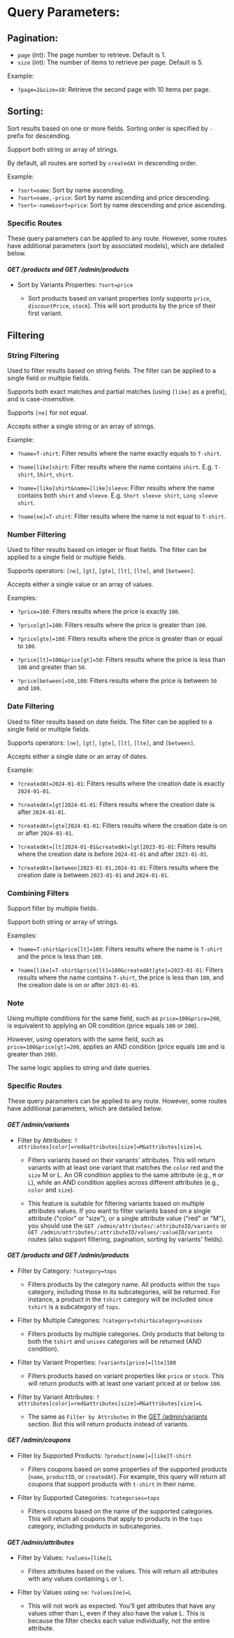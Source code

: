 # Query Parameters:

## Pagination:

-   `page` (int): The page number to retrieve. Default is 1.
-   `size` (int): The number of items to retrieve per page. Default is 5.

Example:

-   `?page=2&size=10`: Retrieve the second page with 10 items per page.

## Sorting:

Sort results based on one or more fields. Sorting order is specified by `-` prefix for descending.

Support both string or array of strings.

By default, all routes are sorted by `createdAt` in descending order.

Example:

-   `?sort=name`: Sort by name ascending.
-   `?sort=name,-price`: Sort by name ascending and price descending.
-   `?sort=-name&sort=price`: Sort by name descending and price ascending.

### **Specific Routes**

These query parameters can be applied to any route. However, some routes have additional parameters (sort by associated models), which are detailed below.

#### _GET /products and GET /admin/products_

-   Sort by Variants Properties: `?sort=price`

    -   Sort products based on variant properties (only supports `price`, `discountPrice`, `stock`). This will sort products by the price of their first variant.

## Filtering

### **String Filtering**

Used to filter results based on string fields. The filter can be applied to a single field or multiple fields.

Supports both exact matches and partial matches (using `[like]` as a prefix), and is case-insensitive.

Supports `[ne]` for not equal.

Accepts either a single string or an array of strings.

Example:

-   `?name=T-shirt`: Filter results where the name exactly equals to `T-shirt`.

-   `?name[like]shirt`: Filter results where the name contains `shirt`. E.g. `T-shirt`, `Shirt`, `shirt`.

-   `?name=[like]shirt&name=[like]sleeve`: Filter results where the name contains both `shirt` and `sleeve`. E.g. `Short sleeve shirt`, `Long sleeve shirt`.

-   `?name[ne]=T-shirt`: Filter results where the name is not equal to `T-shirt`.

### **Number Filtering**

Used to filter results based on integer or float fields. The filter can be applied to a single field or multiple fields.

Supports operators: `[ne]`, `[gt]`, `[gte]`, `[lt]`, `[lte]`, and `[between]`.

Accepts either a single value or an array of values.

Examples:

-   `?price=100`: Filters results where the price is exactly `100`.

-   `?price[gt]=100`: Filters results where the price is greater than `100`.

-   `?price[gte]=100`: Filters results where the price is greater than or equal to `100`.

-   `?price[lt]=100&price[gt]=50`: Filters results where the price is less than `100` and greater than `50`.

-   `?price[between]=50,100`: Filters results where the price is between `50` and `100`.

### **Date Filtering**

Used to filter results based on date fields. The filter can be applied to a single field or multiple fields.

Supports operators: `[ne]`, `[gt]`, `[gte]`, `[lt]`, `[lte]`, and `[between]`.

Accepts either a single date or an array of dates.

Example:

-   `?createdAt=2024-01-01`: Filters results where the creation date is exactly `2024-01-01`.

-   `?createdAt=[gt]2024-01-01`: Filters results where the creation date is after `2024-01-01`.

-   `?createdAt=[gte]2024-01-01`: Filters results where the creation date is on or after `2024-01-01`.

-   `?createdAt=[lt]2024-01-01&createdAt=[gt]2023-01-01`: Filters results where the creation date is before `2024-01-01` and after `2023-01-01`.

-   `?createdAt=[between]2023-01-01,2024-01-01`: Filters results where the creation date is between `2023-01-01` and `2024-01-01`.

### **Combining Filters**

Support filter by multiple fields.

Support both string or array of strings.

Examples:

-   `?name=T-shirt&price[lt]=100`: Filters results where the name is `T-shirt` and the price is less than `100`.

-   `?name[like]=T-shirt&price[lt]=100&createdAt[gte]=2023-01-01`: Filters results where the name contains `T-shirt`, the price is less than `100`, and the creation date is on or after `2023-01-01`.

### **Note**

Using multiple conditions for the same field, such as `price=100&price=200`, is equivalent to applying an OR condition (price equals `100` or `200`).

However, using operators with the same field, such as `price=100&price[gt]=200`, applies an AND condition (price equals `100` and is greater than `200`).

The same logic applies to string and date queries.

### **Specific Routes**

These query parameters can be applied to any route. However, some routes have additional parameters, which are detailed below.

#### _GET /admin/variants_

-   Filter by Attributes: `?attributes[color]=red&attributes[size]=M&attributes[size]=L`

    -   Filters variants based on their variants' attributes. This will return variants with at least one variant that matches the `color` red and the `size` M or L. An OR condition applies to the same attribute (e.g., `M` or `L`), while an AND condition applies across different attributes (e.g., `color` and `size`).

    -   This feature is suitable for filtering variants based on multiple attributes values. If you want to filter variants based on a single attribute ("color" or "size"), or a single attribute value ("red" or "M"), you should use the `GET /admin/attributes/:attributeID/variants` or `GET /admin/attributes/:attributeID/values/:valueID/variants` routes (also support filtering, pagination, sorting by variants' fields).

#### _GET /products and GET /admin/products_

-   Filter by Category: `?category=tops`

    -   Filters products by the category name. All products within the `tops` category, including those in its subcategories, will be returned.
        For instance, a product in the `tshirt` category will be included since `tshirt` is a subcategory of `tops`.

-   Filter by Multiple Categories: `?category=tshirt&category=unisex`

    -   Filters products by multiple categories. Only products that belong to both the `tshirt` and `unisex` categories will be returned (AND condition).

-   Filter by Variant Properties: `?variants[price]=[lte]100`

    -   Filters products based on variant properties like `price` or `stock`. This will return products with at least one variant priced at or below `100`.

-   Filter by Variant Attributes: `?attributes[color]=red&attributes[size]=M&attributes[size]=L`

    -   The same as `Filter by Attributes` in the [GET /admin/variants](#get-adminvariants) section. But this will return products instead of variants.

#### _GET /admin/coupons_

-   Filter by Supported Products: `?product[name]=[like]T-shirt`

    -   Filters coupons based on some properties of the supported products (`name`, `productID`, or `createdAt`). For example, this query will return all coupons that support products with `t-shirt` in their name.

-   Filter by Supported Categories: `?categories=tops`

    -   Filters coupons based on the name of the supported categories. This will return all coupons that apply to products in the `tops` category, including products in subcategories.

#### _GET /admin/attributes_

-   Filter by Values: `?values=[like]L`

    -   Filters attributes based on the values. This will return all attributes with any values containing `L` or `l`.

-   Filter by Values using `ne`: `?values[ne]=L`

    -   This will not work as expected. You'll get attributes that have any values other than L, even if they also have the value L. This is because the filter checks each value individually, not the entire attribute.
